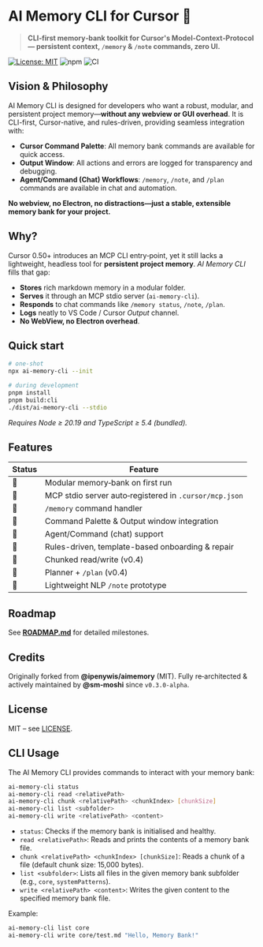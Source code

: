 # AI Memory CLI for Cursor 🐹

> **CLI‑first memory‑bank toolkit for Cursor's Model‑Context‑Protocol — persistent context, `/memory` & `/note` commands, zero UI.**

[![License: MIT](https://img.shields.io/badge/License-MIT-blue.svg)](LICENSE)
![npm](https://img.shields.io/npm/v/ai-memory-cli.svg?label=npm)
![CI](https://img.shields.io/github/actions/workflow/status/sm-moshi/ai-memory-cli/ci.yml?label=build)

## Vision & Philosophy

AI Memory CLI is designed for developers who want a robust, modular, and persistent project memory—**without any webview or GUI overhead**. It is CLI-first, Cursor-native, and rules-driven, providing seamless integration with:

- **Cursor Command Palette**: All memory bank commands are available for quick access.
- **Output Window**: All actions and errors are logged for transparency and debugging.
- **Agent/Command (Chat) Workflows**: `/memory`, `/note`, and `/plan` commands are available in chat and automation.

**No webview, no Electron, no distractions—just a stable, extensible memory bank for your project.**

## Why?

Cursor 0.50+ introduces an MCP CLI entry‑point, yet it still lacks a lightweight,
headless tool for **persistent project memory**.
_AI Memory CLI_ fills that gap:

* **Stores** rich markdown memory in a modular folder.
* **Serves** it through an MCP stdio server (`ai-memory-cli`).
* **Responds** to chat commands like `/memory status`, `/note`, `/plan`.
* **Logs** neatly to VS Code / Cursor *Output* channel.
* **No WebView, no Electron overhead**.

## Quick start

```bash
# one‑shot
npx ai-memory-cli --init

# during development
pnpm install
pnpm build:cli
./dist/ai-memory-cli --stdio
```

*Requires Node ≥ 20.19 and TypeScript ≥ 5.4 (bundled).*

## Features

| Status | Feature                                                |
| ------ | ------------------------------------------------------ |
| 🔄      | Modular memory‑bank on first run                       |
| 🔄      | MCP stdio server auto‑registered in `.cursor/mcp.json` |
| 🔄      | `/memory` command handler                              |
| 🔄      | Command Palette & Output window integration            |
| 🔄      | Agent/Command (chat) support                           |
| 🔄      | Rules-driven, template-based onboarding & repair       |
| 🔄      | Chunked read/write (v0.4)                              |
| 🔄      | Planner + `/plan` (v0.4)                               |
| 🧪      | Lightweight NLP `/note` prototype                      |

## Roadmap

See **[ROADMAP.md](ROADMAP.md)** for detailed milestones.

## Credits

Originally forked from **@ipenywis/aimemory** (MIT).
Fully re‑architected & actively maintained by **@sm‑moshi** since `v0.3.0‑alpha`.

## License

MIT – see [LICENSE](LICENSE).

## CLI Usage

The AI Memory CLI provides commands to interact with your memory bank:

```sh
ai-memory-cli status
ai-memory-cli read <relativePath>
ai-memory-cli chunk <relativePath> <chunkIndex> [chunkSize]
ai-memory-cli list <subfolder>
ai-memory-cli write <relativePath> <content>
```

- `status`: Checks if the memory bank is initialised and healthy.
- `read <relativePath>`: Reads and prints the contents of a memory bank file.
- `chunk <relativePath> <chunkIndex> [chunkSize]`: Reads a chunk of a file (default chunk size: 15,000 bytes).
- `list <subfolder>`: Lists all files in the given memory bank subfolder (e.g., `core`, `systemPatterns`).
- `write <relativePath> <content>`: Writes the given content to the specified memory bank file.

Example:
```sh
ai-memory-cli list core
ai-memory-cli write core/test.md "Hello, Memory Bank!"
```
